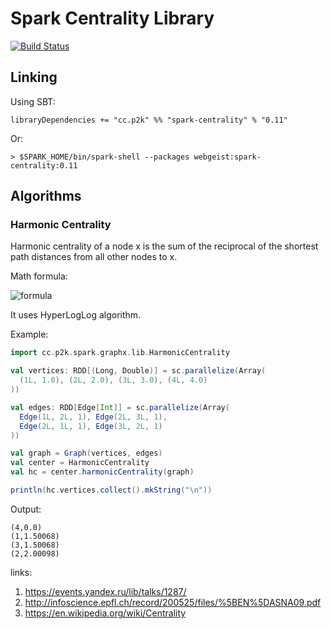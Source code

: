 # Spark Centrality Library

[![Build Status](https://travis-ci.org/webgeist/spark-centrality.svg?branch=master)](https://travis-ci.org/webgeist/spark-centrality)

## Linking

Using SBT: 

`libraryDependencies += "cc.p2k" %% "spark-centrality" % "0.11"`

Or:

`> $SPARK_HOME/bin/spark-shell --packages webgeist:spark-centrality:0.11`

## Algorithms

### Harmonic Centrality

Harmonic centrality of a node x is the sum of the reciprocal of the shortest path distances from all other nodes to x.

Math formula:

![formula](http://upload.wikimedia.org/math/b/b/0/bb039f0850211e3f763c648178cb30b4.png)

It uses HyperLogLog algorithm.

Example:

```scala
import cc.p2k.spark.graphx.lib.HarmonicCentrality

val vertices: RDD[(Long, Double)] = sc.parallelize(Array(
  (1L, 1.0), (2L, 2.0), (3L, 3.0), (4L, 4.0)
))

val edges: RDD[Edge[Int]] = sc.parallelize(Array(
  Edge(1L, 2L, 1), Edge(2L, 3L, 1),
  Edge(2L, 1L, 1), Edge(3L, 2L, 1)
))

val graph = Graph(vertices, edges)
val center = HarmonicCentrality
val hc = center.harmonicCentrality(graph)

println(hc.vertices.collect().mkString("\n"))

```

Output:

```
(4,0.0)
(1,1.50068)
(3,1.50068)
(2,2.00098)
```

links:

1. https://events.yandex.ru/lib/talks/1287/
2. http://infoscience.epfl.ch/record/200525/files/%5BEN%5DASNA09.pdf
3. https://en.wikipedia.org/wiki/Centrality
